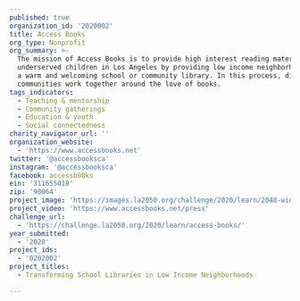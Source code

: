 ```yaml
---
published: true
organization_id: '2020002'
title: Access Books
org_type: Nonprofit
org_summary: >-
  The mission of Access Books is to provide high interest reading material to
  underserved children in Los Angeles by providing low income neighborhoods with
  a warm and welcoming school or community library. In this process, different
  communities work together around the love of books. 
tags_indicators:
  - Teaching & mentorship
  - Community gatherings
  - Education & youth
  - Social connectedness
charity_navigator_url: ''
organization_website:
  - 'https://www.accessbooks.net'
twitter: '@accessbooksca'
instagram: '@accessbooksca'
facebook: accessb00ks
ein: '311655018'
zip: '90064'
project_image: 'https://images.la2050.org/challenge/2020/learn/2048-wide/access-books.jpg'
project_video: 'https://www.accessbooks.net/press'
challenge_url:
  - 'https://challenge.la2050.org/2020/learn/access-books/'
year_submitted:
  - '2020'
project_ids:
  - '0202002'
project_titles:
  - Transforming School Libraries in Low Income Neighborhoods

---
```

